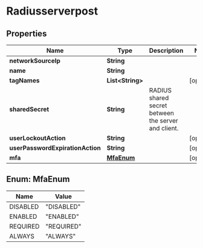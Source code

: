 
# Radiusserverpost

## Properties
Name | Type | Description | Notes
------------ | ------------- | ------------- | -------------
**networkSourceIp** | **String** |  | 
**name** | **String** |  | 
**tagNames** | **List&lt;String&gt;** |  |  [optional]
**sharedSecret** | **String** | RADIUS shared secret between the server and client. | 
**userLockoutAction** | **String** |  |  [optional]
**userPasswordExpirationAction** | **String** |  |  [optional]
**mfa** | [**MfaEnum**](#MfaEnum) |  |  [optional]


<a name="MfaEnum"></a>
## Enum: MfaEnum
Name | Value
---- | -----
DISABLED | &quot;DISABLED&quot;
ENABLED | &quot;ENABLED&quot;
REQUIRED | &quot;REQUIRED&quot;
ALWAYS | &quot;ALWAYS&quot;



